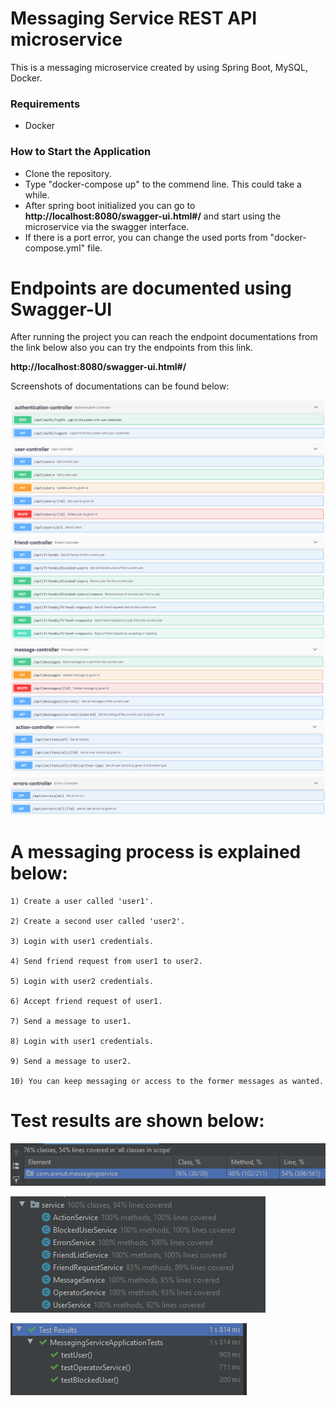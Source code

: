 # Messaging Service REST API microservice

This is a messaging microservice created by using Spring Boot, MySQL, Docker.

### Requirements
- Docker

### How to Start the Application

- Clone the repository. 
- Type "docker-compose up" to the commend line. This could take a while.
- After spring boot initialized you can go to **http://localhost:8080/swagger-ui.html#/** and start using the microservice via the swagger interface.
- If there is a port error, you can change the used ports from "docker-compose.yml" file.

# Endpoints are documented using Swagger-UI

After running the project you can reach the endpoint documentations from the link below also you can try the endpoints from this link.

**http://localhost:8080/swagger-ui.html#/**


Screenshots of documentations can be found below:

![alt text](https://github.com/mmoksas68/messaging-service/blob/master/screenshots/authentication-controller.PNG?raw=true)
<br>
![alt text](https://github.com/mmoksas68/messaging-service/blob/master/screenshots/user-controller.PNG?raw=true)
<br>
![alt text](https://github.com/mmoksas68/messaging-service/blob/master/screenshots/friend-controller.PNG?raw=true)
<br>
![alt text](https://github.com/mmoksas68/messaging-service/blob/master/screenshots/message-controller.PNG?raw=true)
<br>
![alt text](https://github.com/mmoksas68/messaging-service/blob/master/screenshots/action-controller.PNG?raw=true)
<br>
![alt text](https://github.com/mmoksas68/messaging-service/blob/master/screenshots/errors-controller.PNG?raw=true)
<br>

# A messaging process is explained below:
	
	1) Create a user called 'user1'.

	2) Create a second user called 'user2'.
	
	3) Login with user1 credentials.

	4) Send friend request from user1 to user2.

	5) Login with user2 credentials.

	6) Accept friend request of user1.

	7) Send a message to user1.

	8) Login with user1 credentials.

	9) Send a message to user2.

	10) You can keep messaging or access to the former messages as wanted.


# Test results are shown below:

![alt text](https://github.com/mmoksas68/messaging-service/blob/master/screenshots/general-coverage.PNG?raw=true)
<br>

![alt text](https://github.com/mmoksas68/messaging-service/blob/master/screenshots/services-coverage.PNG?raw=true)
<br>

![alt text](https://github.com/mmoksas68/messaging-service/blob/master/screenshots/test-results.PNG?raw=true)
<br>
